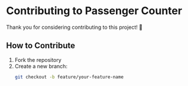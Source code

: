 # Contributing to Passenger Counter

Thank you for considering contributing to this project! 🚀

## How to Contribute

1. Fork the repository  
2. Create a new branch:
   ```bash
   git checkout -b feature/your-feature-name
